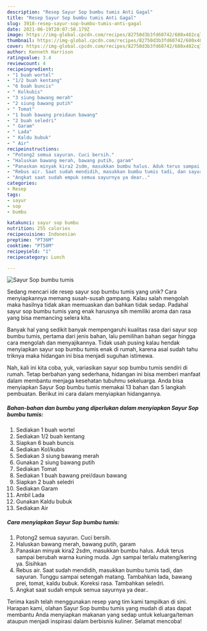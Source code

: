 ```yaml
---
description: "Resep Sayur Sop bumbu tumis Anti Gagal"
title: "Resep Sayur Sop bumbu tumis Anti Gagal"
slug: 3918-resep-sayur-sop-bumbu-tumis-anti-gagal
date: 2021-06-19T20:07:58.179Z
image: https://img-global.cpcdn.com/recipes/82750d3b3fd60742/680x482cq70/sayur-sop-bumbu-tumis-foto-resep-utama.jpg
thumbnail: https://img-global.cpcdn.com/recipes/82750d3b3fd60742/680x482cq70/sayur-sop-bumbu-tumis-foto-resep-utama.jpg
cover: https://img-global.cpcdn.com/recipes/82750d3b3fd60742/680x482cq70/sayur-sop-bumbu-tumis-foto-resep-utama.jpg
author: Kenneth Harrison
ratingvalue: 3.4
reviewcount: 4
recipeingredient:
- "1 buah wortel"
- "1/2 buah kentang"
- "6 buah buncis"
- " Kolkubis"
- "3 siung bawang merah"
- "2 siung bawang putih"
- " Tomat"
- "1 buah bawang preidaun bawang"
- "2 buah seledri"
- " Garam"
- " Lada"
- " Kaldu bubuk"
- " Air"
recipeinstructions:
- "Potong2 semua sayuran. Cuci bersih."
- "Haluskan bawang merah, bawang putih, garam"
- "Panaskan minyak kira2 2sdm, masukkan bumbu halus. Aduk terus sampai berubah warna kuning muda. Jgn sampai terlalu mateng/kering ya. Sisihkan"
- "Rebus air. Saat sudah mendidih, masukkan bumbu tumis tadi, dan sayuran. Tunggu sampai setengah matang. Tambahkan lada, bawang prei, tomat, kaldu bubuk. Koreksi rasa. Tambahkan seledri."
- "Angkat saat sudah empuk semua sayurnya ya dear.."
categories:
- Resep
tags:
- sayur
- sop
- bumbu

katakunci: sayur sop bumbu 
nutrition: 255 calories
recipecuisine: Indonesian
preptime: "PT36M"
cooktime: "PT58M"
recipeyield: "1"
recipecategory: Lunch

---
```



![Sayur Sop bumbu tumis](https://img-global.cpcdn.com/recipes/82750d3b3fd60742/680x482cq70/sayur-sop-bumbu-tumis-foto-resep-utama.jpg)

Sedang mencari ide resep sayur sop bumbu tumis yang unik? Cara menyiapkannya memang susah-susah gampang. Kalau salah mengolah maka hasilnya tidak akan memuaskan dan bahkan tidak sedap. Padahal sayur sop bumbu tumis yang enak harusnya sih memiliki aroma dan rasa yang bisa memancing selera kita.



Banyak hal yang sedikit banyak mempengaruhi kualitas rasa dari sayur sop bumbu tumis, pertama dari jenis bahan, lalu pemilihan bahan segar hingga cara mengolah dan menyajikannya. Tidak usah pusing kalau hendak menyiapkan sayur sop bumbu tumis enak di rumah, karena asal sudah tahu triknya maka hidangan ini bisa menjadi suguhan istimewa.


Nah, kali ini kita coba, yuk, variasikan sayur sop bumbu tumis sendiri di rumah. Tetap berbahan yang sederhana, hidangan ini bisa memberi manfaat dalam membantu menjaga kesehatan tubuhmu sekeluarga. Anda bisa menyiapkan Sayur Sop bumbu tumis memakai 13 bahan dan 5 langkah pembuatan. Berikut ini cara dalam menyiapkan hidangannya.

<!--inarticleads1-->

##### Bahan-bahan dan bumbu yang diperlukan dalam menyiapkan Sayur Sop bumbu tumis:

1. Sediakan 1 buah wortel
1. Sediakan 1/2 buah kentang
1. Siapkan 6 buah buncis
1. Sediakan  Kol/kubis
1. Sediakan 3 siung bawang merah
1. Gunakan 2 siung bawang putih
1. Sediakan  Tomat
1. Sediakan 1 buah bawang prei/daun bawang
1. Siapkan 2 buah seledri
1. Sediakan  Garam
1. Ambil  Lada
1. Gunakan  Kaldu bubuk
1. Sediakan  Air




<!--inarticleads2-->

##### Cara menyiapkan Sayur Sop bumbu tumis:

1. Potong2 semua sayuran. Cuci bersih.
1. Haluskan bawang merah, bawang putih, garam
1. Panaskan minyak kira2 2sdm, masukkan bumbu halus. Aduk terus sampai berubah warna kuning muda. Jgn sampai terlalu mateng/kering ya. Sisihkan
1. Rebus air. Saat sudah mendidih, masukkan bumbu tumis tadi, dan sayuran. Tunggu sampai setengah matang. Tambahkan lada, bawang prei, tomat, kaldu bubuk. Koreksi rasa. Tambahkan seledri.
1. Angkat saat sudah empuk semua sayurnya ya dear..




Terima kasih telah menggunakan resep yang tim kami tampilkan di sini. Harapan kami, olahan Sayur Sop bumbu tumis yang mudah di atas dapat membantu Anda menyiapkan makanan yang sedap untuk keluarga/teman ataupun menjadi inspirasi dalam berbisnis kuliner. Selamat mencoba!
